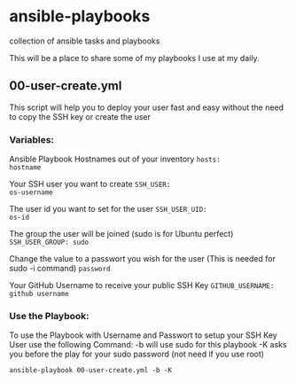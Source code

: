 # ansible-playbooks
collection of ansible tasks and playbooks

This will be a place to share some of my playbooks I use at my daily.

<h2>00-user-create.yml</h2>

This script will help you to deploy your user fast and easy without the need to copy the SSH key or create the user

<h3>Variables:</h3>

Ansible Playbook Hostnames out of your inventory
<code>hosts: hostname</code>

Your SSH user you want to create
<code>SSH_USER: os-username</code>

The user id you want to set for the user
<code>SSH_USER_UID: os-id</code>

The group the user will be joined (sudo is for Ubuntu perfect)
<code>SSH_USER_GROUP: sudo</code>

Change the value to a passwort you wish for the user (This is needed for sudo -i command)
<code>password</code>

Your GitHub Username to receive your public SSH Key
<code>GITHUB_USERNAME: github username</code>

<h3>Use the Playbook:</h3>

To use the Playbook with Username and Passwort to setup your SSH Key User use the following Command:
-b will use sudo for this playbook
-K asks you before the play for your sudo password (not need if you use root)

<code>ansible-playbook 00-user-create.yml -b -K</code>

